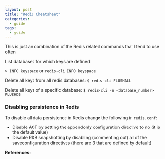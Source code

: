 ```yaml
---
layout: post
title: "Redis Cheatsheet"
categories:
  - guide
tags:
  - guide
---
```

This is just an combination of the Redis related commands that I tend to use often

List databases for which keys are defined

`> INFO keyspace` or `redis-cli INFO keyspace`

Delete all keys from all redis databases:
`$ redis-cli FLUSHALL`

Delete all keys of a specific database:
`$ redis-cli -n <database_number> FLUSHDB`

### Disabling persistence in Redis
To disable all data persistence in Redis change the following in `redis.conf`:

- Disable AOF by setting the appendonly configuration directive to no (it is the default value)
- Disable RDB snapshotting by disabling (commenting out) all of the saveconfiguration directives (there are 3 that are defined by default)


**References:**
